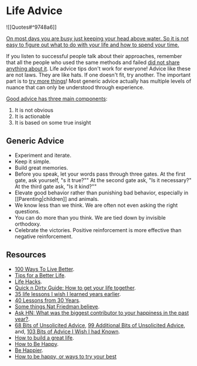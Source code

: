 # Life Advice

![[Quotes#^9748a6]]

[On most days you are busy just keeping your head above water. So it is not easy to figure out what to do with your life and how to spend your time.](https://youtu.be/JXeJANDKwDc)

If you listen to successful people talk about their approaches, remember that all the people who used the same methods and failed [did not share anything about it](https://en.wikipedia.org/wiki/Survivorship_bias). Life advice tips don't work for everyone! Advice like these are not laws. They are like hats. If one doesn't fit, try another. The important part is to [try more things](https://www.lesswrong.com/posts/ZzCxs2AFThcTfFeKr/try-more-things)! Most generic advice actually has multiple levels of nuance that can only be understood through experience.

[Good advice has three main components](https://atis.substack.com/p/most-advice-is-pretty-bad):

1. It is not obvious
2. It is actionable
3. It is based on some true insight

## Generic Advice

- Experiment and iterate.
- Keep it simple.
- Build great memories.
- Before you speak, let your words pass through three gates. At the first gate, ask yourself, "s it true?"" At the second gate ask, "Is it necessary?" At the third gate ask, "Is it kind?""
- Elevate good behavior rather than punishing bad behavior, especially in [[Parenting|children]] and animals.
- We know less than we think. We are often not even asking the right questions.
- You can do more than you think. We are tied down by invisible orthodoxy.
- Celebrate the victories. Positive reinforcement is more effective than negative reinforcement.

## Resources

- [100 Ways To Live Better](https://www.lesswrong.com/posts/HJeD6XbMGEfcrx3mD/100-ways-to-live-better).
- [Tips for a Better Life](https://www.lesswrong.com/posts/7hFeMWC6Y5eaSixbD/100-tips-for-a-better-life).
- [Life Hacks](https://guzey.com/lifehacks/).
- [Quick n Dirty Guide: How to get your life together](https://www.reddit.com/r/selfimprovement/comments/j9i0bx/quick_n_dirty_guide_how_to_get_your_life/).
- [35 life lessons I wish I learned years earlier](https://www.reddit.com/r/selfimprovement/comments/l5fuxd/35_life_lessons_i_wish_i_learned_years_earlier/).
- [40 Lessons from 30 Years](https://blog.nateliason.com/p/40-lessons-from-30-years).
- [Some things Nat Friedman believe](https://nat.org/).
- [Ask HN: What was the biggest contributor to your happiness in the past year?](https://news.ycombinator.com/item?id=26528011).
- [68 Bits of Unsolicited Advice](https://kk.org/thetechnium/68-bits-of-unsolicited-advice/), [99 Additional Bits of Unsolicited Advice](https://kk.org/thetechnium/99-additional-bits-of-unsolicited-advice/), and, [103 Bits of Advice I Wish I had Known](https://kk.org/thetechnium/103-bits-of-advice-i-wish-i-had-known/).
- [How to build a great life](https://mobile.twitter.com/Camp4/status/1402689150353129472).
- [How to Be Happy](https://www.lesswrong.com/posts/ZbgCx2ntD5eu8Cno9/how-to-be-happy).
- [Be Happier](https://www.lesswrong.com/posts/JHcTP4Ad8QAmRTCZm/be-happier).
- [How to be happy, or ways to try your best](https://muellerzr.github.io/blog/happiness.html)
